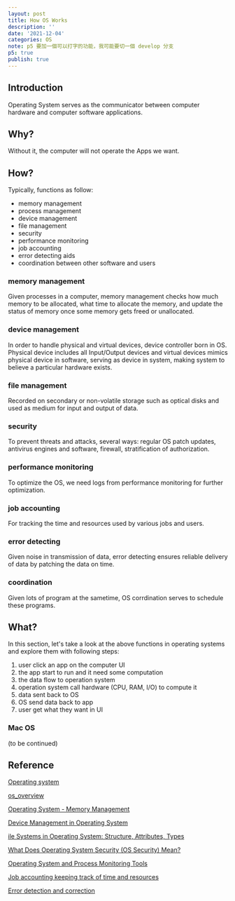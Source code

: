 ```yaml
---
layout: post
title: How OS Works
description: ''
date: '2021-12-04'
categories: OS
note: p5 要加一個可以打字的功能，我可能要切一個 develop 分支
p5: true
publish: true
---
```


## Introduction

Operating System serves as the communicator between computer hardware and computer software applications.

<div id='os' class='h-screen justify-center items-center'>
  <div id='os_toggle_erase' class=''></div>
  <div id='os_image_save' class=''></div>
  <div id='os_canvas' class='border'></div>
</div>

<script>
  const id = 'os'
  let binarySearchTree = p5Draw(id)
  let binarySearchTreeP5 = new p5(binarySearchTree, id);
</script>

## Why?

Without it, the computer will not operate the Apps we want.

## How?

Typically, functions as follow:

* memory management
* process management
* device management
* file management
* security
* performance monitoring
* job accounting
* error detecting aids
* coordination between other software and users

### memory management

Given processes in a computer, memory management checks how much memory to be allocated, what time to allocate the memory, and update the status of memory once some memory gets freed or unallocated.

### device management

In order to handle physical and virtual devices, device controller born in OS. Physical device includes all Input/Output devices and virtual devices mimics physical device in software, serving as device in system, making system to believe a particular hardware exists.

### file management

Recorded on secondary or non-volatile storage such as optical disks and used as medium for input and output of data.

### security

To prevent threats and attacks, several ways: regular OS patch updates, antivirus engines and software, firewall, stratification of authorization.

### performance monitoring

To optimize the OS, we need logs from performance monitoring for further optimization.

### job accounting

For tracking the time and resources used by various jobs and users.

### error detecting

Given noise in transmission of data, error detecting ensures reliable delivery of data by patching the data on time.

### coordination

Given lots of program at the sametime, OS corrdination serves to schedule these programs.

## What?

In this section, let's take a look at the above functions in operating systems and explore them with following steps:

1. user click an app on the computer UI
2. the app start to run and it need some computation
3. the data flow to operation system
4. operation system call hardware (CPU, RAM, I/O) to compute it
5. data sent back to OS
6. OS send data back to app
7. user get what they want in UI

### Mac OS

(to be continued)

## Reference

[Operating system](https://en.wikipedia.org/wiki/Operating_system)

[os_overview](https://www.tutorialspoint.com/operating_system/os_overview.htm)

[Operating System - Memory Management](https://www.tutorialspoint.com/operating_system/os_memory_management.htm)

[Device Management in Operating System](https://www.javatpoint.com/device-management-in-operating-system)

[ile Systems in Operating System: Structure, Attributes, Types](https://www.guru99.com/file-systems-operating-system.html)

[What Does Operating System Security (OS Security) Mean?](https://www.techopedia.com/definition/24774/operating-system-security-os-security)

[Operating System and Process Monitoring Tools](https://www.cse.wustl.edu/~jain/cse567-06/ftp/os_monitors/)

[Job accounting keeping track of time and resources](https://www.coursehero.com/file/p1lu4vm/Job-accounting-Keeping-track-of-time-and-resources-used-by-various-jobs-and/)

[Error detection and correction](https://en.wikipedia.org/wiki/Error_detection_and_correction)
